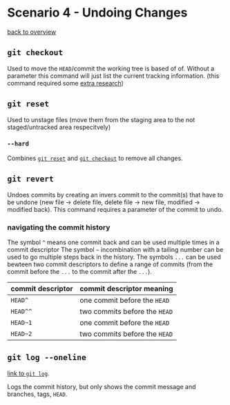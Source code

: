 # Scenario 4 - Undoing Changes
[back to overview](README.md)
## `git checkout`
Used to move the `HEAD`/commit the working tree is based of of. Without a parameter this command will just list the current tracking information. (this command required some [extra research](https://git-scm.com/docs/git-checkout))
## `git reset`
Used to unstage files (move them from the staging area to the not staged/untracked area respecitvely)
### `--hard`
Combines [`git reset`](#git-reset) and [`git checkout`](#git-checkout) to remove all changes.
## `git revert`
Undoes commits by creating an invers commit to the commit(s) that have to be undone (new file -> delete file, delete file -> new file, modified -> modified back). This command requires a parameter of the commit to undo.
### navigating the commit history
The symbol `^` means one commit back and can be used multiple times in a commit descriptor
The symbol `~` incombination with a tailing number can be used to go multiple steps back in the history.
The symbols `...` can be used bewteen two commit descriptors to define a range of commits (from the commit before the `...` to the commit after the `...`).

commit descriptor | commit descriptor meaning
----------------- | -------------------------
`HEAD^`           | one commit before the `HEAD`
`HEAD^^`          | two commits before the `HEAD`
`HEAD~1`          | one commit before the `HEAD`
`HEAD~2`          | two commits before the `HEAD`

## `git log `**`--oneline`**
[link to `git log`](Scenario2.md#git-log).

Logs the commit history, but only shows the commit message and branches, tags, `HEAD`.